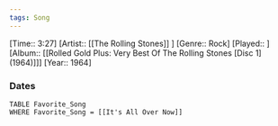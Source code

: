 ```yaml
---
tags: Song  
---
```

[Time:: 3:27]
[Artist:: [[The Rolling Stones]] ]
[Genre:: Rock]
[Played:: ]
[Album:: [[Rolled Gold Plus: Very Best Of The Rolling Stones [Disc 1] (1964)]]]
[Year:: 1964]
### Dates
````dataview
TABLE Favorite_Song
WHERE Favorite_Song = [[It's All Over Now]]
````